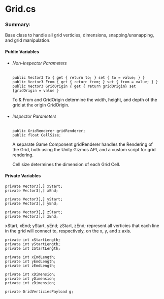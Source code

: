# Grid.cs #

### Summary: ### 

Base class to handle all grid verticies, dimensions, snapping/unsnapping, and grid manipulation. 

#### Public Variables ####

  * ###### Non-Inspector Parameters ######
  
    ```
    public Vector3 To { get { return to; } set { to = value; } }
    public Vector3 From { get { return from; } set { from = value; } }
    public Vector3 GridOrigin { get { return gridOrigin} set {gridOrigin = value }
    ```
    To & From and GridOrigin determine the width, height, and depth of the grid at the origin GridOrigin. 

 * ###### Inspector Parameters ######

    ```
    public GridRenderer gridRenderer;
    public float CellSize;
    ```
    
    A separate Game Component gridRenderer handles the Rendering of the Grid, both using the Unity Gizmos API, and a custom
    script for grid rendering.
    
    Cell size determines the dimension of each Grid Cell. 
    
#### Private Variables ####

```
private Vector3[,] xStart;
private Vector3[,] xEnd;

private Vector3[,] yStart;
private Vector3[,] yEnd;

private Vector3[,] zStart;
private Vector3[,] zEnd;
```

xStart, xEnd; yStart, yEnd; zStart, zEnd; represent all verticies that each line in the grid will connect to, respectively, 
on the x, y, and z axis. 

```
private int xStartLength;
private int yStartLength;
private int zStartLength;

private int xEndLength;
private int yEndLength;
private int zEndLength;
```

```
private int xDimension;
private int yDimension;
private int zDimension;
```

```
private GridVerticiesPayload g;
```
